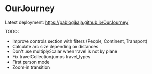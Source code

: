 # OurJourney
Latest deployment: 
https://pablogibaja.github.io/OurJourney/


TODO: 
- Improve controls section with filters (People, Continent, Transport) 
- Calculate arc size depending on distances
- Don't use multiplyScalar when travel is not by plane   
- Fix travelCollection.jumps travel_types 
- First person mode
- Zoom-in transition 

